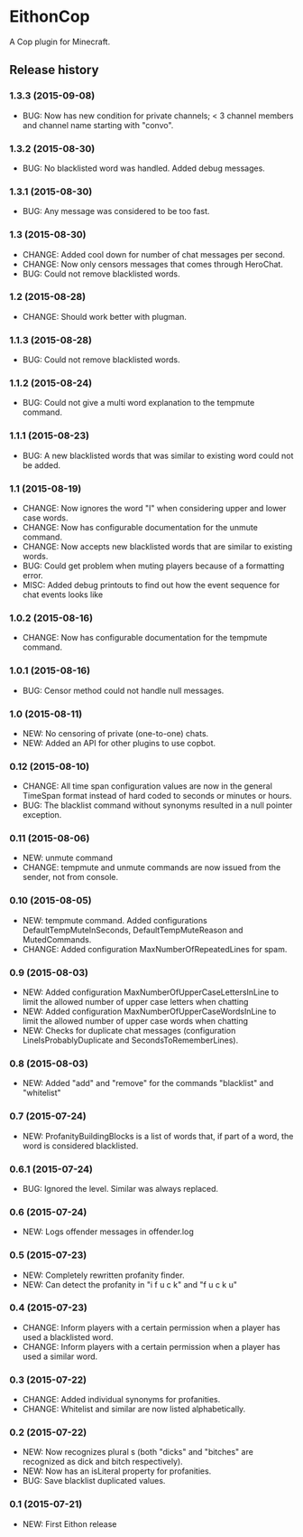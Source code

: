 # EithonCop

A Cop plugin for Minecraft.

## Release history

### 1.3.3 (2015-09-08)

* BUG: Now has new condition for private channels; < 3 channel members and channel name starting with "convo".

### 1.3.2 (2015-08-30)

* BUG: No blacklisted word was handled. Added debug messages.

### 1.3.1 (2015-08-30)

* BUG: Any message was considered to be too fast.

### 1.3 (2015-08-30)

* CHANGE: Added cool down for number of chat messages per second.
* CHANGE: Now only censors messages that comes through HeroChat.
* BUG: Could not remove blacklisted words.

### 1.2 (2015-08-28)

* CHANGE: Should work better with plugman.

### 1.1.3 (2015-08-28)

* BUG: Could not remove blacklisted words.

### 1.1.2 (2015-08-24)

* BUG: Could not give a multi word explanation to the tempmute command.

### 1.1.1 (2015-08-23)

* BUG: A new blacklisted words that was similar to existing word could not be added.

### 1.1 (2015-08-19)

* CHANGE: Now ignores the word "I" when considering upper and lower case words.
* CHANGE: Now has configurable documentation for the unmute command.
* CHANGE: Now accepts new blacklisted words that are similar to existing words.
* BUG: Could get problem when muting players because of a formatting error.
* MISC: Added debug printouts to find out how the event sequence for chat events looks like

### 1.0.2 (2015-08-16)

* CHANGE: Now has configurable documentation for the tempmute command.

### 1.0.1 (2015-08-16)

* BUG: Censor method could not handle null messages.

### 1.0 (2015-08-11)

* NEW: No censoring of private (one-to-one) chats.
* NEW: Added an API for other plugins to use copbot.

### 0.12 (2015-08-10)

* CHANGE: All time span configuration values are now in the general TimeSpan format instead of hard coded to seconds or minutes or hours.
* BUG: The blacklist command without synonyms resulted in a null pointer exception.

### 0.11 (2015-08-06)

* NEW: unmute command
* CHANGE: tempmute and unmute commands are now issued from the sender, not from console.

### 0.10 (2015-08-05)

* NEW: tempmute command. Added configurations DefaultTempMuteInSeconds, DefaultTempMuteReason and MutedCommands.
* CHANGE: Added configuration MaxNumberOfRepeatedLines for spam.

### 0.9 (2015-08-03)

* NEW: Added configuration MaxNumberOfUpperCaseLettersInLine to limit the allowed number of upper case letters when chatting
* NEW: Added configuration MaxNumberOfUpperCaseWordsInLine to limit the allowed number of upper case words when chatting
* NEW: Checks for duplicate chat messages (configuration LineIsProbablyDuplicate and SecondsToRememberLines).

### 0.8 (2015-08-03)

* NEW: Added "add" and "remove" for the commands "blacklist" and "whitelist"

### 0.7 (2015-07-24)

* NEW: ProfanityBuildingBlocks is a list of words that, if part of a word, the word is considered blacklisted.

### 0.6.1 (2015-07-24)

* BUG: Ignored the level. Similar was always replaced.

### 0.6 (2015-07-24)

* NEW: Logs offender messages in offender.log

### 0.5 (2015-07-23)

* NEW: Completely rewritten profanity finder.
* NEW: Can detect the profanity in "i f u c k" and "f u c k u"

### 0.4 (2015-07-23)

* CHANGE: Inform players with a certain permission when a player has used a blacklisted word.
* CHANGE: Inform players with a certain permission when a player has used a similar word.

### 0.3 (2015-07-22)

* CHANGE: Added individual synonyms for profanities.
* CHANGE: Whitelist and similar are now listed alphabetically.

### 0.2 (2015-07-22)

* NEW: Now recognizes plural s (both "dicks" and "bitches" are recognized as dick and bitch respectively).
* NEW: Now has an isLiteral property for profanities.
* BUG: Save blacklist duplicated values.

### 0.1 (2015-07-21)

* NEW: First Eithon release
